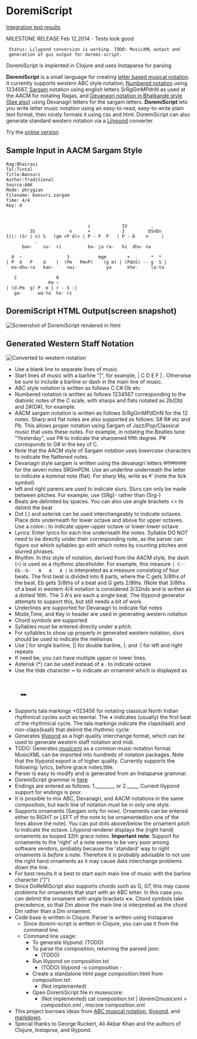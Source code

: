 DoremiScript
============

[Integration test results](https://rawgithub.com/rothfield/doremi-script/master/test/good_test_results/report.html?https://raw.github.com/user/repo/master/)

   MILESTONE RELEASE Feb 12,2014 - Tests look good
   
	 Status: Lilypond conversion is working. TODO: MusicXML output and 
	 generation of gui output for doremi-script. 
   DoremiScript is implented in Clojure and uses Instaparse for parsing

**DoremiScript** is a small language for creating [letter based musical notation](http://en.wikipedia.org/wiki/Letter_notation). It currently supports western ABC style notation, [Numbered notation](http://en.wikipedia.org/wiki/Numbered_musical_notation) using 1234567, [Sargam](http://en.wikipedia.org/wiki/Swara) notation using english letters SrRgGmMPdnN as used at the AACM for notating Ragas, and [Devanagri notation in Bhatkande style](http://en.wikipedia.org/wiki/Musical_notation#India) [(See also)](http://www.omenad.net/page.php?goPage=http%3A%2F%2Fwww.omenad.net%2Farticles%2Fomeswarlipi.htm) using Devanagri letters for the sargam letters. **DoremiScript** lets you write letter music notation using an easy-to-read, easy-to-write plain text format, then nicely formats it using css and html. DoremiScript can also generate standard western notation via a [Lilypond](http://lilypond.org) converter. 

Try the [online version](http://ragapedia.com)

Sample Input in AACM Sargam Style
---------------------------------
    Rag:Bhairavi
    Tal:Tintal
    Title:Bansuri
    Author:Traditional
    Source:AAK
    Mode: phrygian
    Filename: bansuri.sargam
    Time: 4/4
    Key: d
    
    
              
                                   i            IV         . 
             3S             n      +            2         DSnDn
    1)|: (Sr | n) S   (gm <P d)> | P - P  P   | P - D    n     |
               .
          ban-    su-  ri          ba- ja ra-   hi  dhu- na
    
      0  ~                 3           mgm        +  .     *  *   
    | P  d   P    d    |  (Pm   PmnP)    (g m) | (PdnS) -- g  S |
      ma-dhu-ra   kan-     nai-           ya      khe-     la-ta
    
       2               0     
                    Pm ~
    | (d-Pm  g) P  m | r - S :|
       ga-      wa-ta  ho- ri
    
DoremiScript HTML Output(screen snapshot)
------------------
![Screenshot of DoremiScript rendered in html](https://github.com/rothfield/doremi-script/raw/master/doc/bansuri_in_html_screenshot.png "Sargam Screenshot")

Generated Western Staff Notation
--------------------------------
![Converted to western notation](https://github.com/rothfield/doremi-script/raw/master/doc/bansuri_in_western_notation.png "")



  - Use a blank line to separate lines of music.
  - Start lines of music with a barline "|", for example,  | C D E F | . Otherwise be sure to include a barline or dash in the main line of music.
  - ABC style notation is written as follows C C# Db etc
  - Numbered notation is written as follows 1234567 corresponding to the diatonic notes of the C scale, with sharps and flats notated as 2b(Db) and 2#(D#), for example.
  - AACM sargam notation is written as follows SrRgGmMPdDnN for the 12 notes. Sharp and flat notes are also supported as follows: S# R# etc and Pb. This allows proper notation using Sargam of Jazz/Pop/Classical music that uses these notes. For example, in notating the Beatles tune "Yesterday", use P# to indicate the sharpened fifth degree. P# corresponds to G# in the key of C.
  - Note that the AACM style of Sargam notation uses *lowercase* characters to indicate the flattened notes.
  - Devanagri style sargam is written using the devanagri letters सरग़मपधऩस
  for the seven notes SRGmPDN. Use an underline underneath the letter to indicate a kommal note (flat). For sharp Ma, write as म' (note the tick symbol) 
  - left and right parens are used to indicate slurs. Slurs can only be made between pitches. For example, use (SRg)- rather than  (Srg-)
  - Beats are delimited by spaces. You can also use angle brackets <> to delimit the beat
  - Dot (.) and asterisk can be used interchangeably to 
indicate octaves. Place dots underneath for lower octave and above for
upper octaves. Use a colon **:** to indicate upper-upper octave or lower-lower octave
  - Lyrics: Enter lyrics for each line underneath the notes. Syllable DO NOT need to be directly under their corresponding note, as the parser can figure out which syllables go with which notes by counting pitches and slurred phrases. 
  - Rhythm: In this style of notation, derived from the AACM style, the dash (**-**) is used as a rhythmic placeholder. For example, this measure `| C--Eb--G-   A   A   A |` is interpreted as a measure consisting of four beats. The first beat is divided into 8 parts, where the C gets 3/8ths of the beat, Eb gets 3/8ths of a beat and G gets 2/8ths. (Note that 3/8ths of a beat in western 4/4 notation is considered 3/32nds and is written as a dotted 16th. The 3 A's are each a single beat. The lilypond generator attempts to support this, but still needs a bit of work.
  - Underlines are supported for Devanagri to indicate flat notes
  - Mode,Time, and Key in header are used in generating western notation
  - Chord symbols are supported
  - Syllables must be entered directly under a pitch.
  - For syllables to show up properly in generated western notation, slurs
should be used to indicate the melismas
  - Use | for single barline, || for double barline, |: and :| for left and right repeats
  - If need be, you can have multiple upper or lower lines.
  - Asterisk (*) can be used instead of a . to indicate octave
  - Use the tilde character **~** to indicate an ornament which is displayed as 
# &nbsp;&nbsp;&nbsp;&nbsp;&nbsp;    &#x1D19D;&#x1D19D;
  - Supports tala markings +023456 for notating classical North Indian rhythmical cycles such as teental. The **+** indicates (usually) the first beat of the rhythmical cycle. The tala markings indicate the claps(taali) and non-claps(kaali) that delimit the rhythmic cycle.  
  - Generates [lilypond](http://lilypond.org) as a high quality interchange format, which can be used to generate western staff notation and midi.
  - TODO: Generates [musicxml](http://en.wikipedia.org/wiki/MusicXML) as a common music notation format. MusicXML can be imported into hundreds of notation packages. Note that the lilypond export is of higher quality. Currently supports the following: lyrics, before grace notes,title.
  - Parser is easy to modify and is generated from an Instaparse grammar.
  - DoremiScript grammar is [here](https://raw.github.com/rothfield/doremi-script/master/src/grammars/doremiscript.peg.js)
  - Endings are entered as follows: 1.________ or 2._____ Current lilypond support for endings is poor.
  - It is possible to mix ABC, Devanagri, and AACM notations in the same composition, but each line of notation must be in only one style.
  - Supports ornaments (Sargam only for now). Ornaments can be entered either to RIGHT or LEFT of the note to be ornamented(on one of the lines above the note). You can put dots above/below the ornament pitch to indicate the octave. Lilypond renderer displays the (right hand) ornaments as looped 32th grace notes. **Important note**: Support for ornaments to the 'right' of a note seems to be very poor among software vendors, probably because the 'standard' way to right ornaments is *before* a note. Therefore it is probably advisable to not use the right hand ornaments as it may cause data interchange problems down the line. 
  - For best results it is best to start each main line of music with the barline character ("|")
  - Since DoReMiScript also supports chords such as G, G7, this may cause problems for ornaments that start with an ABC letter. In this case you can delimit the ornament with angle brackets **<>**. Chord symbols take precedence, so that Dm above the main line is interpreted as the chord Dm rather than a Dm ornament.
  - Code base is written in Clojure. Parser is written using Instaparse
	- Since doremi-script is written in Clojure, you can use it from the command line.
    - Command line usage: 
      - To generate lilypond: (TODO)
      - To parse the composition, returning the parsed json:
        - (TODO)
      - Run lilypond on composition.txt
        - (TODO) lilypond -o composition -
      - Create a standalone html page composition.html from composition.txt:
        - (Not implemented)
      - Open DoremiScript file in musescore:
        - (Not implemented) cat composition.txt | doremi2musicxml  > composition.xml ; mscore composition.xml
  - This project borrows ideas from [ABC musical notation](http://en.wikipedia.org/wiki/ABC_notation), [lilypond](http://lilypond.org), and [markdown](http://en.wikipedia.org/wiki/Markdown).
  - Special thanks to George Ruckert, Ali Akbar Khan and the authors of Clojure, Instaprse, and lilypond.


 
